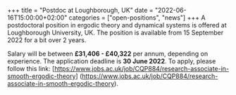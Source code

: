 +++
title = "Postdoc at Loughborough, UK"
date = "2022-06-16T15:00:00+02:00"
categories = ["open-positions", "news"]
+++
A postdoctoral position in ergodic theory and dynamical systems is offered 
at Loughborough University, UK. The position is available from 
15 September 2022 for a bit over 2 years. 

Salary will be between **£31,406 - £40,322** per annum, depending on experience.
The application deadline is **30 June 2022**. To apply, please follow this link:
[https://www.jobs.ac.uk/job/CQP884/research-associate-in-smooth-ergodic-theory]
(https://www.jobs.ac.uk/job/CQP884/research-associate-in-smooth-ergodic-theory).
